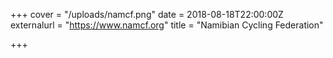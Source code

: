 +++
cover = "/uploads/namcf.png"
date = 2018-08-18T22:00:00Z
externalurl = "https://www.namcf.org"
title = "Namibian Cycling Federation"

+++
